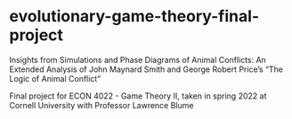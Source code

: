 # evolutionary-game-theory-final-project
Insights from Simulations and Phase Diagrams of Animal Conflicts: An Extended Analysis of John Maynard Smith and George Robert Price’s “The Logic of Animal Conflict”

Final project for ECON 4022 - Game Theory II, taken in spring 2022 at Cornell University with Professor Lawrence Blume
